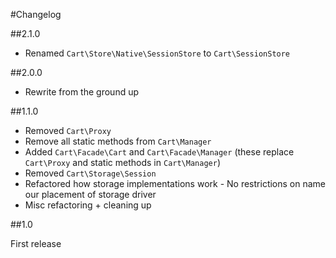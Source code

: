 #Changelog

##2.1.0

- Renamed ``Cart\Store\Native\SessionStore`` to ``Cart\SessionStore``

##2.0.0

- Rewrite from the ground up

##1.1.0

- Removed ``Cart\Proxy``
- Remove all static methods from ``Cart\Manager``
- Added ``Cart\Facade\Cart`` and ``Cart\Facade\Manager`` (these replace ``Cart\Proxy`` and static methods in ``Cart\Manager``)
- Removed ``Cart\Storage\Session``
- Refactored how storage implementations work - No restrictions on name our placement of storage driver
- Misc refactoring + cleaning up

##1.0

First release
